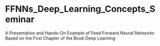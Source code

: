 # FFNNs_Deep_Learning_Concepts_Seminar
A Presentation and Hands-On Example of Feed Forward Neural Networks Based on the First Chapter of the Book Deep Learning
